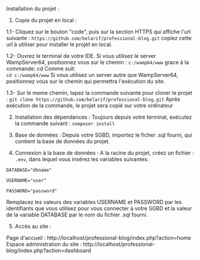 Installation du projet : 

1. Copie du projet en local :

  1.1- Cliquez sur le bouton "code", puis sur la section HTTPS qui affiche l'url suivante : 
          `https://github.com/belarif/professional-blog.git`
  copiez cette url à utiliser pour installer le projet en local.

  1.2- Ouvrez le terminal de votre IDE. Si vous utilisez le server WampServer64, positionnez vous sur le chemin : `c:/wamp64/www` 
  grace à la commande: cd Comme suit: 	
          `cd c:/wamp64/www`
  Si vous utilisez un server autre que WampServer64, positionnez vous sur le chemin qui permettra l'exécution du site.

  1.3- Sur le meme chemin, tapez la commande suivante pour cloner le projet :
          `git clone https://github.com/belarif/professional-blog.git`
  Après exécution de la commande, le projet sera copié sur votre ordinateur

2. Installation des dépendances : 
  Toujours depuis votre terminal, exécutez la commande suivant :
          `composer install`
    
3. Base de données : 
  Depuis votre SGBD, importez le ficher .sql fourni, qui contient la base de données du projet.

4. Connexion à la base de données : 
  A la racine du projet, créez un fichier : `.env`, dans lequel vous insérez les variables suivantes:

  `DATABASE="dbname"`

  `USERNAME="user"`

  `PASSWORD="password"`

  Remplacez les valeurs des variables USERNAME et PASSWORD par les identifiants que vous utilisez pour vous connecter à votre SGBD 
  et la valeur de la variable DATABASE par le nom du fichier .sql fourni.
 
5. Accès au site :

  Page d'accueil :  http://localhost/professional-blog/index.php?action=home
  Espace administration du site :   http://localhost/professional-blog/index.php?action=dashboard
